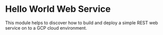 Hello World Web Service
===

This module helps to discover how to build and deploy a simple REST web service on to a GCP cloud environment. 